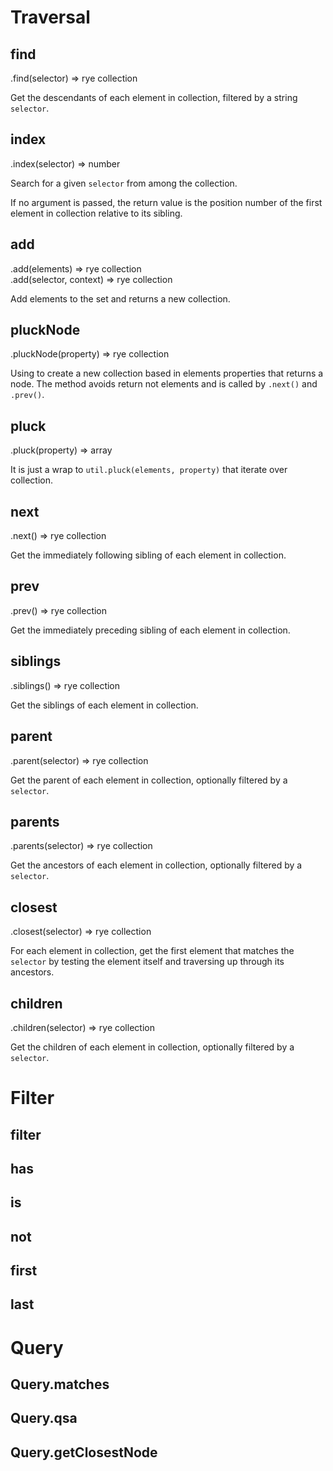 Traversal
==================

find
------------------
<div class="api">
    .find(selector) <span>⇒ rye collection</span>
</div>

Get the descendants of each element in collection, filtered by a string `selector`.


index
------------------
<div class="api">
    .index(selector) <span>⇒ number</span>
</div>

Search for a given `selector` from among the collection. 

If no argument is passed, the return value is the position number of the first element in collection relative to its sibling.


add
------------------
<div class="api">
    .add(elements) <span>⇒ rye collection</span><br>
    .add(selector, context) <span>⇒ rye collection</span>
</div>

Add elements to the set and returns a new collection. 


pluckNode
------------------
<div class="api">
    .pluckNode(property) <span>⇒ rye collection</span>
</div>

Using to create a new collection based in elements properties that returns a node. The method avoids return not elements and is called by `.next()` and `.prev()`.


pluck
------------------
<div class="api">
    .pluck(property) <span>⇒ array</span>
</div>

It is just a wrap to `util.pluck(elements, property)` that iterate over collection.


next
------------------
<div class="api">
    .next() <span>⇒ rye collection</span>
</div>

Get the immediately following sibling of each element in collection.


prev
------------------
<div class="api">
    .prev() <span>⇒ rye collection</span>
</div>

Get the immediately preceding sibling of each element in collection.


siblings
------------------
<div class="api">
    .siblings() <span>⇒ rye collection</span>
</div>

Get the siblings of each element in collection.


parent
------------------
<div class="api">
    .parent(selector) <span>⇒ rye collection</span>
</div>

Get the parent of each element in collection, optionally filtered by a `selector`.


parents
------------------
<div class="api">
    .parents(selector) <span>⇒ rye collection</span>
</div>

Get the ancestors of each element in collection, optionally filtered by a `selector`.


closest
------------------
<div class="api">
    .closest(selector) <span>⇒ rye collection</span>
</div>

For each element in collection, get the first element that matches the `selector` by testing the element itself and traversing up through its ancestors.


children
------------------
<div class="api">
    .children(selector) <span>⇒ rye collection</span>
</div>

Get the children of each element in collection, optionally filtered by a `selector`.



Filter
==================

filter
------------------

has
------------------

is
------------------

not
------------------

first
------------------

last
------------------

Query
==================

Query.matches
------------------

Query.qsa
------------------

Query.getClosestNode
------------------
